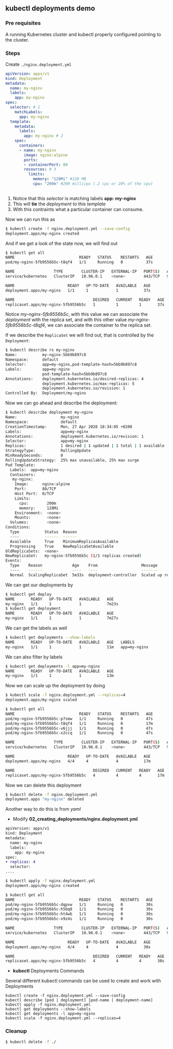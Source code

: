 ## kubectl deployments demo

### Pre requisites

A running Kubernetes cluster and kubectl properly configured pointing to the cluster.

### Steps

Create `./nginx.deployment.yml`

```yml
apiVersion: apps/v1
kind: Deployment
metadata:
  name: my-nginx
  labels:
    app: my-nginx
spec:
  selector: # 1
    matchLabels:
      app: my-nginx
  template:
    metadata:
      labels:
        app: my-nginx # 2
    spec:
      containers:
      - name: my-nginx
        image: nginx:alpine
        ports:
        - containerPort: 80
        resources: # 3
          limits:
            memory: "128Mi" #128 MB
            cpu: "200m" #200 millicpu (.2 cpu or 20% of the cpu)
      
```

1. Notice that this _selector_ is matching labels __app: my-nginx__
2. This will __tie__ the _deployment_ to this _template_ 
3. With this contraints what a particular container can consume.

Now we can run this as

```bash
$ kubectl create -f nginx.deployment.yml --save-config
deployment.apps/my-nginx created
```

And if we get a look of the state now, we will find out

```bash
$ kubectl get all
NAME                            READY   STATUS    RESTARTS   AGE
pod/my-nginx-5fb9556b5c-t8qf4   1/1     Running   0          37s

NAME                 TYPE        CLUSTER-IP   EXTERNAL-IP   PORT(S)   AGE
service/kubernetes   ClusterIP   10.96.0.1    <none>        443/TCP   9d

NAME                       READY   UP-TO-DATE   AVAILABLE   AGE
deployment.apps/my-nginx   1/1     1            1           37s

NAME                                  DESIRED   CURRENT   READY   AGE
replicaset.apps/my-nginx-5fb9556b5c   1         1         1       37s
```

Notice _my-nginx-5fb9556b5c_, with this value we can associate the _deployment_ with the replica set, and with this other value _my-nginx-5fb9556b5c-t8qf4_, we can associate the container to the replica set.

If we describe the `ReplicaSet` we will find out, that is controlled by the `Deployment`:

```bash
$ kubectl describe rs my-nginx
Name:           my-nginx-5bb9b897c8
Namespace:      default
Selector:       app=my-nginx,pod-template-hash=5bb9b897c8
Labels:         app=my-nginx
                pod-template-hash=5bb9b897c8
Annotations:    deployment.kubernetes.io/desired-replicas: 4
                deployment.kubernetes.io/max-replicas: 5
                deployment.kubernetes.io/revision: 1
Controlled By:  Deployment/my-nginx
```

Now we can go ahead and describe the deployment:

```bash
$ kubectl describe deployment my-nginx
Name:                   my-nginx
Namespace:              default
CreationTimestamp:      Mon, 27 Apr 2020 18:34:05 +0200
Labels:                 app=my-nginx
Annotations:            deployment.kubernetes.io/revision: 1
Selector:               app=my-nginx
Replicas:               1 desired | 1 updated | 1 total | 1 available | 0 unavailable
StrategyType:           RollingUpdate
MinReadySeconds:        0
RollingUpdateStrategy:  25% max unavailable, 25% max surge
Pod Template:
  Labels:  app=my-nginx
  Containers:
   my-nginx:
    Image:      nginx:alpine
    Port:       80/TCP
    Host Port:  0/TCP
    Limits:
      cpu:        200m
      memory:     128Mi
    Environment:  <none>
    Mounts:       <none>
  Volumes:        <none>
Conditions:
  Type           Status  Reason
  ----           ------  ------
  Available      True    MinimumReplicasAvailable
  Progressing    True    NewReplicaSetAvailable
OldReplicaSets:  <none>
NewReplicaSet:   my-nginx-5fb9556b5c (1/1 replicas created)
Events:
  Type    Reason             Age    From                   Message
  ----    ------             ----   ----                   -------
  Normal  ScalingReplicaSet  5m33s  deployment-controller  Scaled up replica set my-nginx-5fb9556b5c to 1
```

We can get our deployments by

```bash
$ kubectl get deploy
NAME       READY   UP-TO-DATE   AVAILABLE   AGE
my-nginx   1/1     1            1           7m23s
$ kubectl get deployment
NAME       READY   UP-TO-DATE   AVAILABLE   AGE
my-nginx   1/1     1            1           7m27s
```

We can get the labels as well

```bash
$ kubectl get deployments --show-labels
NAME       READY   UP-TO-DATE   AVAILABLE   AGE   LABELS
my-nginx   1/1     1            1           11m   app=my-nginx
```

We can also filter by labels

```bash
$ kubectl get deployments -l app=my-nginx
NAME       READY   UP-TO-DATE   AVAILABLE   AGE
my-nginx   1/1     1            1           13m
```

Now we can scale up the deployment by doing

```bash
$ kubectl scale -f nginx.deployment.yml --replicas=4
deployment.apps/my-nginx scaled
```

```bash
$ kubectl get all
NAME                            READY   STATUS    RESTARTS   AGE
pod/my-nginx-5fb9556b5c-p7smw   1/1     Running   0          47s
pod/my-nginx-5fb9556b5c-t8qf4   1/1     Running   0          17m
pod/my-nginx-5fb9556b5c-v6jjj   1/1     Running   0          47s
pod/my-nginx-5fb9556b5c-x2ccq   1/1     Running   0          47s

NAME                 TYPE        CLUSTER-IP   EXTERNAL-IP   PORT(S)   AGE
service/kubernetes   ClusterIP   10.96.0.1    <none>        443/TCP   9d

NAME                       READY   UP-TO-DATE   AVAILABLE   AGE
deployment.apps/my-nginx   4/4     4            4           17m

NAME                                  DESIRED   CURRENT   READY   AGE
replicaset.apps/my-nginx-5fb9556b5c   4         4         4       17m
```

Now we can delete this deployment 

```bash
$ kubectl delete -f nginx.deployment.yml
deployment.apps "my-nginx" deleted
```

Another way to do this is from _yaml_

* Modify __02_creating_deployments/nginx.deployment.yml__

```diff
apiVersion: apps/v1
kind: Deployment
metadata:
  name: my-nginx
  labels:
    app: my-nginx
spec:
+ replicas: 4
  selector:
....
```

```bash
$ kubectl apply -f nginx.deployment.yml 
deployment.apps/my-nginx created
```

```bash
$ kubectl get all
NAME                            READY   STATUS    RESTARTS   AGE
pod/my-nginx-5fb9556b5c-dqpvw   1/1     Running   0          30s
pod/my-nginx-5fb9556b5c-h5bq8   1/1     Running   0          30s
pod/my-nginx-5fb9556b5c-ht4wb   1/1     Running   0          30s
pod/my-nginx-5fb9556b5c-x9z4s   1/1     Running   0          30s

NAME                 TYPE        CLUSTER-IP   EXTERNAL-IP   PORT(S)   AGE
service/kubernetes   ClusterIP   10.96.0.1    <none>        443/TCP   9d

NAME                       READY   UP-TO-DATE   AVAILABLE   AGE
deployment.apps/my-nginx   4/4     4            4           30s

NAME                                  DESIRED   CURRENT   READY   AGE
replicaset.apps/my-nginx-5fb9556b5c   4         4         4       30s
```

* __kubectl__ Deployments Commands

Several different kubectl commands can be used to create and work with Deployments

```
kubectl create -f nginx.deployment.yml --save-config
kubectl describe [pod | deployment] [pod-name | deployment-name]
kubectl apply -f nginx.deployment.yml
kubectl get deployments --show-labels
kubectl get deployments -l app=my-nginx
kubectl scale -f nginx.deployment.yml --replicas=4
```

### Cleanup

```bash
$ kubectl delete -f ./
```
